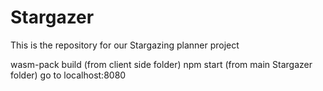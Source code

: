 # Stargazer
This is the repository for our Stargazing planner project

wasm-pack build (from client side folder)
npm start (from main Stargazer folder)
go to localhost:8080

